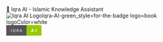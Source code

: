 🌟 Iqra AI - Islamic Knowledge Assistant
![Iqra AI LogoIqra-AI-green_style=for-the-badge logo=book logoColor=white](https://github.com/user-attachments/assets/65ca4083-dca4-4ab6-a92b-9c23cae711dd)
<svg xmlns="http://www.w3.org/2000/svg" width="93.5" height="28" role="img" aria-label="IQRA: AI"><title>IQRA: AI</title><g shape-rendering="crispEdges"><rect width="54" height="28" fill="#555"/><rect x="54" width="39.5" height="28" fill="#97ca00"/></g><g fill="#fff" text-anchor="middle" font-family="Verdana,Geneva,DejaVu Sans,sans-serif" text-rendering="geometricPrecision" font-size="100"><text transform="scale(.1)" x="270" y="175" textLength="300" fill="#fff">IQRA</text><text transform="scale(.1)" x="737.5" y="175" textLength="155" fill="#fff" font-weight="bold">AI</text></g></svg>
